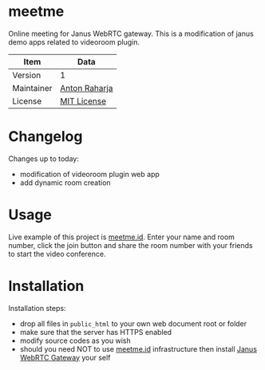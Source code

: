 # meetme

Online meeting for Janus WebRTC gateway. This is a modification of janus demo apps related to videoroom plugin.

Item       | Data
---------- | ----------------------------------------
Version    | 1
Maintainer | [Anton Raharja](http://antonraharja.com)
License    | [MIT License](LICENSE.md)

# Changelog

Changes up to today:

- modification of videoroom plugin web app
- add dynamic room creation

# Usage

Live example of this project is [meetme.id](https://meetme.id).
Enter your name and room number, click the join button and share the room number with your friends to start the video conference.

# Installation

Installation steps:

- drop all files in `public_html` to your own web document root or folder
- make sure that the server has HTTPS enabled
- modify source codes as you wish
- should you need NOT to use [meetme.id](https://meetme.id) infrastructure then install [Janus WebRTC Gateway](https://janus.conf.meetecho.com/) your self
